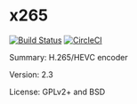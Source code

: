 # 		x265

[![Build Status](https://travis-ci.org/UnitedRPMs/x265.svg?branch=master)](https://travis-ci.org/UnitedRPMs/x265)
[![CircleCI](https://circleci.com/gh/UnitedRPMs/x265/tree/master.svg?style=svg)](https://circleci.com/gh/UnitedRPMs/x265/tree/master)
 
Summary: 	H.265/HEVC encoder
 
Version: 	2.3
 
License: 	GPLv2+ and BSD



 
